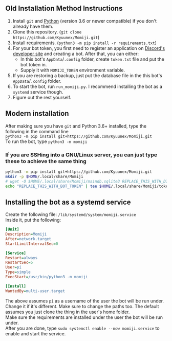 ## Old Installation Method Instructions

1. Install `git` and [Python](https://www.python.org/) (version 3.6 or newer compatible) if you don't already have them.
2. Clone this repository. (`git clone https://github.com/Kyuunex/Momiji.git`)
3. Install requirements. (`python3 -m pip install -r requirements.txt`)
4. For your bot token, you first need to register an application on 
   [Discord's developer site](https://discord.com/developers/applications/) and creating a bot. 
   After that, you can either:
      + In this bot's `AppData`/`.config` folder, create `token.txt` file and put the bot token in.
      + Supply it with `MOMIJI_TOKEN` environment variable.
5. If you are restoring a backup, just put the database file in the this bot's `AppData`/`.config` folder.
6. To start the bot, run `run_momiji.py`. I recommend installing the bot as a `systemd` service though.
7. Figure out the rest yourself.

## Modern installation
After making sure you have `git` and Python 3.6+ installed, type the following in the command line  
`python3 -m pip install git+https://github.com/Kyuunex/Momiji.git`  
To run the bot, type `python3 -m momiji`

### If you are SSHing into a GNU/Linux server, you can just type these to achieve the same thing

```sh
python3 -m pip install git+https://github.com/Kyuunex/Momiji.git
mkdir -p $HOME/.local/share/Momiji
# wget -O $HOME/.local/share/Momiji/maindb.sqlite3 REPLACE_THIS_WITH_DIRECT_FILE_LINK # only do if you are restoring a backup
echo "REPLACE_THIS_WITH_BOT_TOKEN" | tee $HOME/.local/share/Momiji/token.txt
```


## Installing the bot as a systemd service

Create the following file: `/lib/systemd/system/momiji.service`  
Inside it, put the following:
```ini
[Unit]
Description=Momiji
After=network.target
StartLimitIntervalSec=0

[Service]
Restart=always
RestartSec=5
User=pi
Type=simple
ExecStart=/usr/bin/python3 -m momiji

[Install]
WantedBy=multi-user.target
```

The above assumes `pi` as a username of the user the bot will be run under. Change it if it's different. 
Make sure to change the paths too. The default assumes you just clone the thing in the user's home folder.  
Make sure the requirements are installed under the user the bot will be run under.  
After you are done, type `sudo systemctl enable --now momiji.service` to enable and start the service.
